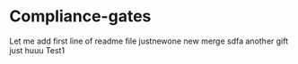 # Compliance-gates
Let me add first line of readme file
justnewone
new merge
sdfa
another
gift
just
huuu
Test1
